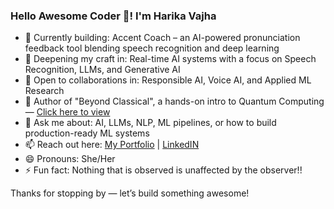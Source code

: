 ### Hello Awesome Coder 👋! I'm Harika Vajha  
<!-- **VAJHAHARIKA/VAJHAHARIKA** is a ✨ _special_ ✨ repository because its `README.md` (this file) appears on your GitHub profile. -->

- 🔭 Currently building: Accent Coach – an AI-powered pronunciation feedback tool blending speech recognition and deep learning
- 🌱 Deepening my craft in: Real-time AI systems with a focus on Speech Recognition, LLMs, and Generative AI
- 👯 Open to collaborations in: Responsible AI, Voice AI, and Applied ML Research
- 📘 Author of "Beyond Classical", a hands-on intro to Quantum Computing — [Click here to view](https://www.amazon.com/Beyond-Classical-course-Quantum-Computing/dp/B0848QQV41) 
- 💬 Ask me about: AI, LLMs, NLP, ML pipelines, or how to build production-ready ML systems
- 📫 Reach out here: [My Portfolio](https://vajhaharika.github.io/harika7/) | [LinkedIN](https://www.linkedin.com/in/harikavajha/) 
- 😄 Pronouns: She/Her
- ⚡ Fun fact: Nothing that is observed is unaffected by the observer!!
  
Thanks for stopping by — let’s build something awesome! 
